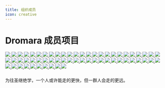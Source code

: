 ```yaml
---
title: 组织成员
icon: creative
---
```


# Dromara 成员项目

<div>
    <div class="com-box-f s-width">
        <div class="com-box com-box-you">
            <a href="https://gitee.com/dromara/TLog" target="_blank">
                <img src="/dromara/tlog.png" msg="一个轻量级的分布式日志标记追踪神器，10分钟即可接入，自动对日志打标签完成微服务的链路追踪">
            </a>
            <a href="https://gitee.com/dromara/liteFlow" target="_blank">
                <img src="/dromara/liteflow.png" msg="轻量，快速，稳定，可编排的组件式流程引擎">
            </a>
            <a href="https://hutool.cn/" target="_blank">
                <img src="/dromara/hutool.jpg" msg="🍬小而全的Java工具类库，使Java拥有函数式语言般的优雅，让Java语言也可以“甜甜的”。">
            </a>
            <a href="https://sa-token.dev33.cn/" target="_blank">
                <img src="/dromara/sa-token.png" msg="一个轻量级 java 权限认证框架，让鉴权变得简单、优雅！">
            </a>
            <a href="https://gitee.com/dromara/hmily" target="_blank">
                <img src="/dromara/hmily.png" msg="高性能一站式分布式事务解决方案。">
            </a>
            <a href="https://gitee.com/dromara/Raincat" target="_blank">
                <img src="/dromara/raincat.png" msg="强一致性分布式事务解决方案。">
            </a>
            <a href="https://gitee.com/dromara/myth" target="_blank">
                <img src="/dromara/myth.png" msg="可靠消息分布式事务解决方案。">
            </a>
            <a href="https://cubic.jiagoujishu.com/" target="_blank">
                <img src="/dromara/cubic.png" msg="一站式问题定位平台，以agent的方式无侵入接入应用，完整集成arthas功能模块，致力于应用级监控，帮助开发人员快速定位问题">
            </a>
            <a href="https://maxkey.top/" target="_blank">
                <img src="/dromara/maxkey.png" msg="业界领先的身份管理和认证产品">
            </a>
            <a href="http://forest.dtflyx.com/" target="_blank">
                <img src="/dromara/forest-logo.png" msg="Forest能够帮助您使用更简单的方式编写Java的HTTP客户端" nf>
            </a>
            <a href="https://jpom.top/" target="_blank">
                <img src="/dromara/jpom.png" msg="一款简而轻的低侵入式在线构建、自动部署、日常运维、项目监控软件">
            </a>
            <a href="https://su.usthe.com/" target="_blank">
                <img src="/dromara/sureness.png" msg="面向 REST API 的高性能认证鉴权框架">
            </a>
            <a href="https://easy-es.cn/" target="_blank">
                <img src="/dromara/easy-es2.png" msg="🚀傻瓜级ElasticSearch搜索引擎ORM框架">
            </a>
            <a href="https://gitee.com/dromara/northstar" target="_blank">
                <img src="/dromara/northstar_logo.png" msg="Northstar盈富量化交易平台">
            </a>
            <a href="https://dromara.gitee.io/fast-request/" target="_blank">
                <img src="/dromara/fast-request.gif" msg="Idea 版 Postman，为简化调试API而生">
            </a>
            <a href="https://www.jeesuite.com/" target="_blank">
                <img src="/dromara/mendmix.png" msg="开源分布式云原生架构一站式解决方案">
            </a>
            <a href="https://gitee.com/dromara/koalas-rpc" target="_blank">
                <img src="/dromara/koalas-rpc2.png" msg="企业生产级百亿日PV高可用可拓展的RPC框架。">
            </a>
            <a href="https://async.sizegang.cn/" target="_blank">
                <img src="/dromara/gobrs-async.png" msg="🔥 配置极简功能强大的异步任务动态编排框架">
            </a>
            <a href="https://dynamictp.cn/" target="_blank">
                <img src="/dromara/dynamic-tp.png" msg="🔥🔥🔥 基于配置中心的轻量级动态可监控线程池">
            </a>
            <a href="https://www.x-easypdf.cn" target="_blank">
                <img src="/dromara/x-easypdf.png" msg="一个用搭积木的方式构建pdf的框架（基于pdfbox）">
            </a>
            <a href="http://dromara.gitee.io/image-combiner" target="_blank">
                <img src="/dromara/image-combiner.png" msg="一个专门用于图片合成的工具，没有很复杂的功能，简单实用，却不失强大">
            </a>
            <a href="https://www.herodotus.cn/" target="_blank">
				<img src="/dromara/dante-cloud2.png" msg="Dante-Cloud 是一款企业级微服务架构和服务能力开发平台。">
            </a>
            <a href="https://www.mtruning.club/" target="_blank">
				<img src="/dromara/go-view.png" msg="GoView 是一个高效的拖拽式低代码数据可视化开发平台。">
            </a>
						<a href="https://tangyh.top/" target="_blank">
							<img src="/dromara/lamp-cloud.png"
								msg="微服务中后台快速开发平台，支持租户(SaaS)模式、非租户模式">
						</a>
						<a href="https://www.redisfront.com/" target="_blank">
							<img src="/dromara/redis-front.png"
								msg="RedisFront 是一款开源免费的跨平台 Redis 桌面客户端工具, 支持单机模式, 集群模式, 哨兵模式以及 SSH 隧道连接, 可轻松管理Redis缓存数据.">
						</a>
						<a href="https://www.yuque.com/u34495/mivcfg" target="_blank">
							<img src="/dromara/electron-egg.png"
								msg="一个入门简单、跨平台、企业级桌面软件开发框架">
						</a>
						<a href="https://gitee.com/dromara/open-capacity-platform" target="_blank">
							<img src="/dromara/open-capacity-platform.jpg"
								msg="简称ocp是基于Spring Cloud的企业级微服务框架(用户权限管理，配置中心管理，应用管理，....)">
						</a>
						<a href="http://easy-trans.fhs-opensource.top/" target="_blank">
							<img src="/dromara/easy_trans.png"
								msg="Easy-Trans 一个注解搞定数据翻译,减少30%SQL代码量">
						</a>
						<a href="https://gitee.com/dromara/neutrino-proxy" target="_blank">
							<img src="/dromara/neutrino-proxy.svg"
								msg="一款基于 Netty 的、开源的内网穿透神器。">
						</a>
						<a href="https://chatgpt.cn.obiscr.com/" target="_blank">
							<img src="/dromara/chatgpt.png"
								msg="一个支持在 JetBrains 系列 IDE 上运行的 ChatGPT 的插件。">
						</a>
						<a href="https://gitee.com/dromara/zyplayer-doc" target="_blank">
							<img src="/dromara/zyplayer-doc.png"
								msg="zyplayer-doc是一款适合团队和个人使用的WIKI文档管理工具，同时还包含数据库文档、Api接口文档。">
						</a>
						<a href="https://gitee.com/dromara/payment-spring-boot" target="_blank">
							<img src="/dromara/payment-spring-boot.png"
								msg="最全最好用的微信支付V3 Spring Boot 组件。">
						</a>
						<a href="https://www.j2eefast.com/" target="_blank">
							<img src="/dromara/j2eefast.png"
								msg="J2eeFAST 是一个致力于中小企业 Java EE 企业级快速开发平台,我们永久开源!">
						</a>
						<a href="https://gitee.com/dromara/data-compare" target="_blank">
							<img src="/dromara/dataCompare.png"
								msg="数据库比对工具：hive 表数据比对，mysql、Doris 数据比对，实现自动化配置进行数据比对，避免频繁写sql 进行处理，低代码(Low-Code) 平台">
						</a>
						<a href="https://gitee.com/dromara/open-giteye-api" target="_blank">
							<img src="/dromara/open-giteye-api.svg"
								msg="giteye.net 是专为开源作者设计的数据图表服务工具类站点，提供了包括 Star 趋势图、贡献者列表、Gitee指数等数据图表服务。">
						</a>
						<a href="https://gitee.com/dromara/RuoYi-Vue-Plus" target="_blank">
							<img src="/dromara/RuoYi-Vue-Plus.png"
								msg="后台管理系统 重写 RuoYi-Vue 所有功能 集成 Sa-Token + Mybatis-Plus + Jackson + Xxl-Job + SpringDoc + Hutool + OSS 定期同步">
						</a>
						<a href="https://gitee.com/dromara/RuoYi-Cloud-Plus" target="_blank">
							<img src="/dromara/RuoYi-Cloud-Plus.png"
								msg="微服务管理系统 重写RuoYi-Cloud所有功能 整合 SpringCloudAlibaba Dubbo3.0 Sa-Token Mybatis-Plus MQ OSS ES Xxl-Job Docker 全方位升级 定期同步">
						</a>
						<a href="https://gitee.com/dromara/stream-query" target="_blank">
							<img src="/dromara/stream-query.png"
								msg="允许完全摆脱 Mapper 的 mybatis-plus 体验！封装 stream 和 lambda 操作进行数据返回处理。">
						</a>
						<a href="https://wind.kim/" target="_blank">
							<img src="/dromara/sms4j.png"
								msg="短信聚合工具，让发送短信变的更简单。">
						</a>
						<a href="https://cloudeon.top/" target="_blank">
							<img src="/dromara/cloudeon.png"
								msg="简化kubernetes上大数据集群的运维管理">
						</a>
						<a href="https://github.com/dromara/hodor" target="_blank">
							<img src="/dromara/hodor.png"
								msg="Hodor是一个专注于任务编排和高可用性的分布式任务调度系统。">
						</a>
						<a href="http://nsrule.com/" target="_blank">
							<img src="/dromara/test-hub.png"
								msg="流程编排，插件驱动，测试无限可能">
						</a>
						<a href="https://gitee.com/dromara/disjob" target="_blank">
							<img src="/dromara/disjob-2.png"
								msg="Disjob是一个分布式的任务调度框架">
						</a>
						<a href="https://gitee.com/dromara/binlog4j" target="_blank">
							<img src="/dromara/Binlog4j.png"
								msg="轻量级 Mysql Binlog 客户端, 提供宕机续读, 高可用集群等特性">
						</a>
						<a href="https://gitee.com/dromara/yft-design" target="_blank">
							<img src="/dromara/yft-design.png"
								msg="基于 Canvas 的开源版 创客贴 支持导出json，svg, image文件。">
						</a>
						<a href="https://gitee.com/dromara/x-file-storage" target="_blank">
							<img src="/dromara/x-file-storage.svg"
								msg="在 SpringBoot 中通过简单的方式将文件存储到 本地、阿里云 OSS、腾讯云 COS、七牛云 Kodo等">
						</a>
						<a href="https://wemq.nicholasld.cn/" target="_blank">
							<img src="/dromara/wemq.png"
								msg="开源、高性能、安全、功能强大的物联网调试和管理解决方案。">
						</a>
						<a href="https://gitee.com/dromara/mayfly-go" target="_blank">
							<img src="/dromara/mayfly-go.png"
								msg="web 版 linux(终端[终端回放] 文件 脚本 进程 计划任务)、数据库（mysql postgres）、redis(单机 哨兵 集群)、mongo 统一管理操作平台">
						</a>
						<a href="https://akali.yomahub.com/" target="_blank">
							<img src="/dromara/akali.png"
								msg="Akali(阿卡丽)，轻量级本地化热点检测/降级框架，10秒钟即可接入使用！大流量下的神器">
						</a>
						<a href="https://gitee.com/dromara/dbswitch" target="_blank">
							<img src="/dromara/dbswitch.png"
								msg="异构数据库迁移同步(搬家)工具。">
						</a>
						<a href="https://gitee.com/dromara/easyAi" target="_blank">
							<img src="/dromara/easyAI.png"
								msg="Java 傻瓜式 AI 框架。">
						</a>
						<a href="https://gitee.com/dromara/mybatis-plus-ext" target="_blank">
							<img src="/dromara/mybatis-plus-ext.png"
								msg="mybatis-plus 框架的增强拓展包。">
						</a>
						<a href="https://gitee.com/dromara/dax-pay" target="_blank">
							<img src="/dromara/dax-pay.png"
								msg="免费开源的支付网关。">
						</a>
						<a href="https://gitee.com/dromara/sayOrder" target="_blank">
							<img src="/dromara/sayorder.png"
								msg="基于easyAi引擎的JAVA高性能，低成本，轻量级智能客服。">
						</a>
						<a href="https://gitee.com/dromara/mybatis-jpa-extra" target="_blank">
							<img src="/dromara/mybatis-jpa-extra.png"
								msg="扩展MyBatis JPA支持，简化CUID操作，增强SELECT分页查询">
						</a>
						<a href="https://newcar.js.org/zh/" target="_blank">
							<img src="/dromara/newcar.png"
								msg="现代化的动画引擎">
						</a>
						<a href="http://warm-flow.cn" target="_blank">
							<img src="/dromara/warm-flow.png"
								msg="国产自研工作流，其特点简洁(只有6张表)但又不简单，五脏俱全，组件独立，可扩展，可满足中小项目的组件。">
						</a>
						<a href="https://gitee.com/dromara/dy-java" target="_blank">
							<img src="/dromara/dy-java.png"
								msg="DyJava是一款功能强大的抖音Java开发工具包">
						</a>
						<a href="https://gitee.com/dromara/MilvusPlus" target="_blank">
							<img src="/dromara/MilvusPlus.jpg"
								msg="MilvusPlus（简称 MP）是一个 Milvus 的操作工具，旨在简化与 Milvus 向量数据库的交互，为开发者提供类似 MyBatis-Plus 注解和方法调用风格的直观 API,提高效率而生。">
						</a>
						<a href="http://www.easy-query.com/easy-query-doc/" target="_blank">
							<img src="/dromara/easy-query.png"
								msg="java下唯一一款同时支持强类型对象关系查询和强类型SQL语法查询的ORM,拥有对象模型筛选、隐式子查询、隐式join、显式子查询、显式join,支持Java/Kotlin">
						</a>
        </div>
        <div style="height: 10px; clear: both;"></div>
        <p>
            为往圣继绝学，一个人或许能走的更快，但一群人会走的更远。
        </p>
    </div>
    <div style="height: 60px;"></div>
</div>

